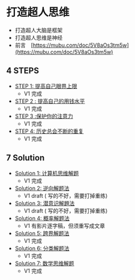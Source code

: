 # 打造超人思维

* 打造超人大脑是框架
* 打造超人思维是神经
* 前言　[https://mubu.com/doc/5V8aOs3tm5w](https://mubu.com/doc/5V8aOs3tm5w)

## 4 STEPS

* [STEP 1: 提高自己眼界上限](step-01.md)
  * V1 完成
* [STEP 2 : 提高自己的用钱水平](step-02.md)
  * V1 完成
* [STEP 3 :保护你的注意力](step-03.md)
  * V1 完成
* [STEP 4: 历史总会不断的重复](step-04.md)
  * V1 完成

## 7 Solution

* [Solution 1: 计算机思维解题](hack-01.md)
  * V1 完成
* [Solution 2: 逆向解题法](hack-02.md)
  * V1 draft \( 写的不好，需要打掉重练\)
* [Solution 3: 潜意识解題法](hack-03.md)
  * V1 draft \( 写的不好，需要打掉重练\)
* [Solution 4: 概率解题法](hack-04.md)
  * V1 有影片逐字稿，但须重写成文章
* [Solution 5: 跨界解题法](hack-05.md)
  * V1 完成
* [Solution 6: 分类解题法](hack-06.md)
  * V1 完成
* [Solution 7: 数学思维解题](hack-07.md)
  * V1 完成
